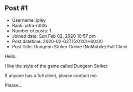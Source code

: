## Post #1
- Username: ipley
- Rank: ultra-n00b
- Number of posts: 1
- Joined date: Sun Feb 02, 2020 10:57 pm
- Post datetime: 2020-02-02T15:01:01+00:00
- Post Title: Dungeon Striker Online (NoMobile) Full Client

Hello.

I like the style of the game called Dungeon Striker.

If anyone has a full client, please contact me.

Please...
